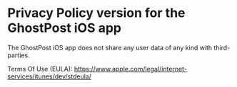 # Privacy Policy version for the GhostPost iOS app

The GhostPost iOS app does not share any user data of any kind with third-parties.

Terms Of Use (EULA): https://www.apple.com/legal/internet-services/itunes/dev/stdeula/
